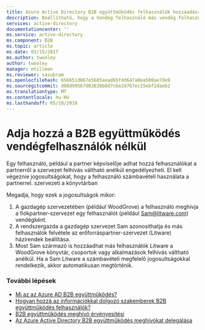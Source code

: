 ```yaml
---
title: Azure Active Directory B2B együttműködés felhasználók hozzáadása nélkül |} Microsoft Docs
description: Beállítható, hogy a Vendég felhasználó más vendég felhasználók hozzáadása az Azure ad az Azure Active Directory B2B együttműködés meghívót gyűjtésével nélkül.
services: active-directory
documentationcenter: ''
ms.service: active-directory
ms.component: B2B
ms.topic: article
ms.date: 03/15/2017
ms.author: twooley
author: twooley
manager: mtillman
ms.reviewer: sasubram
ms.openlocfilehash: 656651d067e5685aead65fdd647a0ea500ae7de9
ms.sourcegitcommit: d98d99567d0383bb8d7cbe2d767ec15ebf2daeb2
ms.translationtype: MT
ms.contentlocale: hu-HU
ms.lasthandoff: 05/10/2018
---
```

# <a name="add-b2b-collaboration-guest-users-without-an-invitation"></a>Adja hozzá a B2B együttműködés vendégfelhasználók nélkül

Egy felhasználó, például a partner képviselője adhat hozzá felhasználókat a partnerről a szervezet felhívás váltható anélkül engedélyezheti. El kell végeznie jogosultságokat, hogy a felhasználó számbavételi használata a partnerrel. szervezeti a könyvtárban 

Megadja, hogy ezek a jogosultságok mikor:

1. A gazdagép szervezetében (például WoodGrove) a felhasználó meghívja a fiókpartner-szervezet egy felhasználót (például Sam@litware.com) vendégként.
2. A rendszergazda a gazdagép szervezet Sam azonosíthatja és más felhasználók felvétele az erőforráspartner-szervezet (Litware) házirendek beállítása.
3. Most Sam származó is hozzáadhat más felhasználók Litware a WoodGrove könyvtár, csoportok vagy alkalmazások felhívás váltható anélkül. Ha a Sam Litware a számbavételi megfelelő jogosultságokkal rendelkezik, akkor automatikusan megtörténik.

### <a name="next-steps"></a>További lépések

- [Mi az az Azure AD B2B együttműködés?](active-directory-b2b-what-is-azure-ad-b2b.md)
- [Hogyan hozzá az információkkal dolgozó szakemberek B2B együttműködés felhasználók?](active-directory-b2b-iw-add-users.md)
- [B2B együttműködés meghívó érvényesítési](active-directory-b2b-redemption-experience.md)
- [Az Azure Active Directory B2B együttműködés meghívókat delegálása](active-directory-b2b-delegate-invitations.md)

